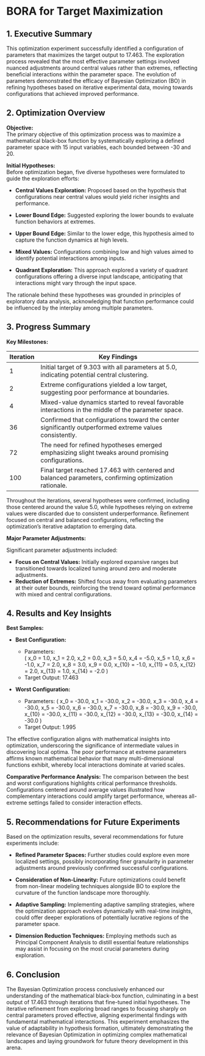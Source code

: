 # BORA for Target Maximization 

## 1. Executive Summary

This optimization experiment successfully identified a configuration of parameters that maximizes the target output to 17.463. The exploration process revealed that the most effective parameter settings involved nuanced adjustments around central values rather than extremes, reflecting beneficial interactions within the parameter space. The evolution of parameters demonstrated the efficacy of Bayesian Optimization (BO) in refining hypotheses based on iterative experimental data, moving towards configurations that achieved improved performance.

## 2. Optimization Overview

**Objective:**  
The primary objective of this optimization process was to maximize a mathematical black-box function by systematically exploring a defined parameter space with 15 input variables, each bounded between -30 and 20.

**Initial Hypotheses:**  
Before optimization began, five diverse hypotheses were formulated to guide the exploration efforts:

- **Central Values Exploration:** Proposed based on the hypothesis that configurations near central values would yield richer insights and performance.
  
- **Lower Bound Edge:** Suggested exploring the lower bounds to evaluate function behaviors at extremes.

- **Upper Bound Edge:** Similar to the lower edge, this hypothesis aimed to capture the function dynamics at high levels.
  
- **Mixed Values:** Configurations combining low and high values aimed to identify potential interactions among inputs.

- **Quadrant Exploration:** This approach explored a variety of quadrant configurations offering a diverse input landscape, anticipating that interactions might vary through the input space.

The rationale behind these hypotheses was grounded in principles of exploratory data analysis, acknowledging that function performance could be influenced by the interplay among multiple parameters.

## 3. Progress Summary

**Key Milestones:**

| Iteration | Key Findings                                                                                          |
|-----------|-------------------------------------------------------------------------------------------------------|
| 1         | Initial target of 9.303 with all parameters at 5.0, indicating potential central clustering.         |
| 2         | Extreme configurations yielded a low target, suggesting poor performance at boundaries.               |
| 4         | Mixed-value dynamics started to reveal favorable interactions in the middle of the parameter space.   |
| 36        | Confirmed that configurations toward the center significantly outperformed extreme values consistently.|
| 72        | The need for refined hypotheses emerged emphasizing slight tweaks around promising configurations.     |
| 100       | Final target reached 17.463 with centered and balanced parameters, confirming optimization rationale.  |

Throughout the iterations,  several hypotheses were confirmed, including those centered around the value 5.0, while hypotheses relying on extreme values were discarded due to consistent underperformance. Refinement focused on central and balanced configurations, reflecting the optimization’s iterative adaptation to emerging data.

**Major Parameter Adjustments:**

Significant parameter adjustments included:

- **Focus on Central Values:** Initially explored expansive ranges but transitioned towards localized tuning around zero and moderate adjustments.
- **Reduction of Extremes:** Shifted focus away from evaluating parameters at their outer bounds, reinforcing the trend toward optimal performance with mixed and central configurations.

## 4. Results and Key Insights

**Best Samples:**
- **Best Configuration:** 
    - Parameters:  
      \( x_0 = 1.0, x_1 = 2.0, x_2 = 0.0, x_3 = 5.0, x_4 = -5.0, x_5 = 1.0, x_6 = -1.0, x_7 = 2.0, x_8 = 3.0, x_9 = 0.0, x_{10} = -1.0, x_{11} = 0.5, x_{12} = 2.0, x_{13} = 1.0, x_{14} = -2.0 \)
    - Target Output: 17.463

- **Worst Configuration:** 
    - Parameters: 
      \( x_0 = -30.0, x_1 = -30.0, x_2 = -30.0, x_3 = -30.0, x_4 = -30.0, x_5 = -30.0, x_6 = -30.0, x_7 = -30.0, x_8 = -30.0, x_9 = -30.0, x_{10} = -30.0, x_{11} = -30.0, x_{12} = -30.0, x_{13} = -30.0, x_{14} = -30.0 \)
    - Target Output: 1.995

The effective configuration aligns with mathematical insights into optimization, underscoring the significance of intermediate values in discovering local optima. The poor performance at extreme parameters affirms known mathematical behavior that many multi-dimensional functions exhibit, whereby local interactions dominate at varied scales.

**Comparative Performance Analysis:**
The comparison between the best and worst configurations highlights critical performance thresholds. Configurations centered around average values illustrated how complementary interactions could amplify target performance, whereas all-extreme settings failed to consider interaction effects.

## 5. Recommendations for Future Experiments

Based on the optimization results, several recommendations for future experiments include:

- **Refined Parameter Spaces:** Further studies could explore even more localized settings, possibly incorporating finer granularity in parameter adjustments around previously confirmed successful configurations.
  
- **Consideration of Non-Linearity:** Future optimizations could benefit from non-linear modeling techniques alongside BO to explore the curvature of the function landscape more thoroughly.

- **Adaptive Sampling:** Implementing adaptive sampling strategies, where the optimization approach evolves dynamically with real-time insights, could offer deeper explorations of potentially lucrative regions of the parameter space.

- **Dimension Reduction Techniques:** Employing methods such as Principal Component Analysis to distill essential feature relationships may assist in focusing on the most crucial parameters during exploration.

## 6. Conclusion

The Bayesian Optimization process conclusively enhanced our understanding of the mathematical black-box function, culminating in a best output of 17.463 through iterations that fine-tuned initial hypotheses. The iterative refinement from exploring broad ranges to focusing sharply on central parameters proved effective, aligning experimental findings with fundamental mathematical interactions. This experiment emphasizes the value of adaptability in hypothesis formation, ultimately demonstrating the relevance of Bayesian Optimization in optimizing complex mathematical landscapes and laying groundwork for future theory development in this arena.
